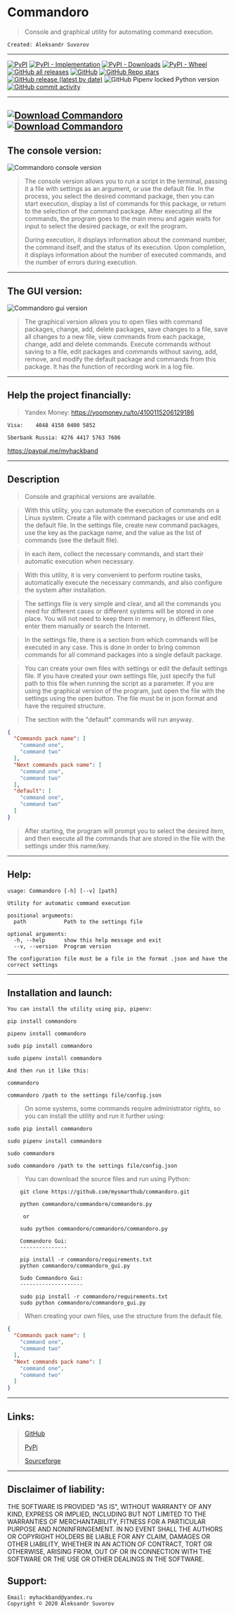 Commandoro
===

>Console and graphical utility for automating command execution.

    Created: Aleksandr Suvorov
---
[![PyPI](https://img.shields.io/pypi/v/commandoro)](http://pypi.org/project/commandoro)
[![PyPI - Implementation](https://img.shields.io/pypi/implementation/commandoro)](http://pypi.org/project/commandoro)
[![PyPI - Downloads](https://img.shields.io/pypi/dm/commandoro)](http://pypi.org/project/commandoro)
[![PyPI - Wheel](https://img.shields.io/pypi/wheel/commandoro)](http://pypi.org/project/commandoro)
[![GitHub all releases](https://img.shields.io/github/downloads/mysmarthub/commandoro/total)](https://github.com/mysmarthub/commandoro)
[![GitHub](https://img.shields.io/github/license/mysmarthub/commandoro)](https://github.com/mysmarthub/commandoro)
[![GitHub Repo stars](https://img.shields.io/github/stars/mysmarthub/commandoro?style=social)](https://github.com/mysmarthub/commandoro)
[![GitHub release (latest by date)](https://img.shields.io/github/v/release/mysmarthub/commandoro)](https://github.com/mysmarthub/commandoro)
![GitHub Pipenv locked Python version](https://img.shields.io/github/pipenv/locked/python-version/mysmarthub/commandoro)
[![GitHub commit activity](https://img.shields.io/github/commit-activity/m/mysmarthub/commandoro)](https://github.com/mysmarthub/commandoro)

---
[![Download Commandoro](https://a.fsdn.com/con/app/sf-download-button)](https://sourceforge.net/projects/commandoro/files/latest/download)
[![Download Commandoro](https://img.shields.io/sourceforge/dt/commandoro.svg)](https://sourceforge.net/projects/commandoro/files/latest/download)
---

The console version:
---
![Commandoro console version](https://github.com/mysmarthub/commandoro/raw/master/images/commandoro.png)

>The console version allows you to run a script in the terminal, 
passing it a file with settings as an argument, 
or use the default file. In the process, you select the desired 
command package, then you can start execution, 
display a list of commands for this package, 
or return to the selection of the command package. 
After executing all the commands, 
the program goes to the main menu and again waits for 
input to select the desired package, or exit the program.
> 
> During execution, it displays information about the 
command number, the command itself, and the status 
of its execution. Upon completion, 
it displays information about the number of executed commands, 
and the number of errors during execution.

---
The GUI version:
---
![Commandoro gui version](https://github.com/mysmarthub/commandoro/raw/master/images/commandoro_gui.png)


>The graphical version allows you to open files with 
command packages, change, add, delete packages, 
save changes to a file, save all changes to a new file, 
view commands from each package, change, add and delete commands. 
Execute commands without saving to a file, 
edit packages and commands without saving, 
add, remove, and modify the default package and commands from this package. 
It has the function of recording work in a log file.


---

Help the project financially:
---
>Yandex Money:
https://yoomoney.ru/to/4100115206129186

    Visa:    4048 4150 0400 5852

    Sberbank Russia: 4276 4417 5763 7686

https://paypal.me/myhackband

---

Description
---

>Console and graphical versions are available.

>With this utility, you can automate
the execution of commands on a Linux system.
Create a file with command packages or use and 
edit the default file. In the settings file, create 
new command packages, use the key as the package name, 
and the value as the list of commands (see the default file).

>In each item, collect the necessary commands,
and start their automatic execution when necessary.

>With this utility, it is very convenient 
to perform routine tasks, automatically execute the necessary commands, 
and also configure the system after installation.

>The settings file is very simple and clear, 
and all the commands you need for different 
cases or different systems will be stored in one place.
You will not need to keep them in memory, 
in different files, enter them manually or search the Internet.

>In the settings file, there is a section from which commands 
will be executed in any case. 
This is done in order to bring common commands 
for all command packages into a single default package.

>You can create your own files with settings
or edit the default settings file. 
If you have created your own settings file, 
just specify the full path to this file when 
running the script as a parameter. 
If you are using the graphical version of the program, 
just open the file with the settings using the open button.
The file must be in json format and have the required structure.

>The section with the "default" commands will run anyway.

```json
{
  "Commands pack name": [
    "command one",
    "command two"
  ],
  "Next commands pack name": [
    "command one",
    "command two"
  ],
  "default": [
    "command one",
    "command two"
  ]
}
```

>After starting, the program will prompt you to 
select the desired item, and then execute all the 
commands that are stored in the file with the 
settings under this name/key.

---

Help:
----

```
usage: Commandoro [-h] [--v] [path]

Utility for automatic command execution

positional arguments:
  path            Path to the settings file

optional arguments:
  -h, --help      show this help message and exit
  --v, --version  Program version

The configuration file must be a file in the format .json and have the correct settings
```

---

Installation and launch:
---
    You can install the utility using pip, pipenv:

`pip install commandoro`

`pipenv install commandoro`

`sudo pip install commandoro`

`sudo pipenv install commandoro`

    And then run it like this:

`commandoro`

`commandoro /path to the settings file/config.json`

>On some systems, some commands require administrator rights, 
> so you can install the utility and run it further using:

`sudo pip install commandoro`

`sudo pipenv install commandoro`

`sudo commandoro`

`sudo commandoro /path to the settings file/config.json`

>You can download the source files and run using Python:

```
    git clone https://github.com/mysmarthub/commandoro.git
    
    python commandoro/commandoro/commandoro.py
     
     or
    
    sudo python commandoro/commandoro/commandoro.py
    
    Commandoro Gui:
    ---------------
    
    pip install -r commandoro/requirements.txt 
    python commandoro/commandoro_gui.py
    
    Sudo Commandoro Gui:
    --------------------
    
    sudo pip install -r commandoro/requirements.txt 
    sudo python commandoro/commandoro_gui.py

```

>When creating your own files, use
the structure from the default file.

```json
{
  "Commands pack name": [
    "command one",
    "command two"
  ],
  "Next commands pack name": [
    "command one",
    "command two"
  ]
}
```
---

Links:
---
>[GitHub](https://github.com/mysmarthub/commandoro)
> 
>[PyPi](https://pypi.org/project/commandoro/)
> 
>[Sourceforge](https://sourceforge.net/projects/commandoro/files/latest/download)
---

Disclaimer of liability:
------------------------
THE SOFTWARE IS PROVIDED "AS IS", WITHOUT WARRANTY OF ANY KIND, EXPRESS OR
IMPLIED, INCLUDING BUT NOT LIMITED TO THE WARRANTIES OF MERCHANTABILITY,
FITNESS FOR A PARTICULAR PURPOSE AND NONINFRINGEMENT. IN NO EVENT SHALL THE
AUTHORS OR COPYRIGHT HOLDERS BE LIABLE FOR ANY CLAIM, DAMAGES OR OTHER
LIABILITY, WHETHER IN AN ACTION OF CONTRACT, TORT OR OTHERWISE, ARISING FROM,
OUT OF OR IN CONNECTION WITH THE SOFTWARE OR THE USE OR OTHER DEALINGS IN THE
SOFTWARE.

Support:
---
    Email: myhackband@yandex.ru
    Copyright © 2020 Aleksandr Suvorov
